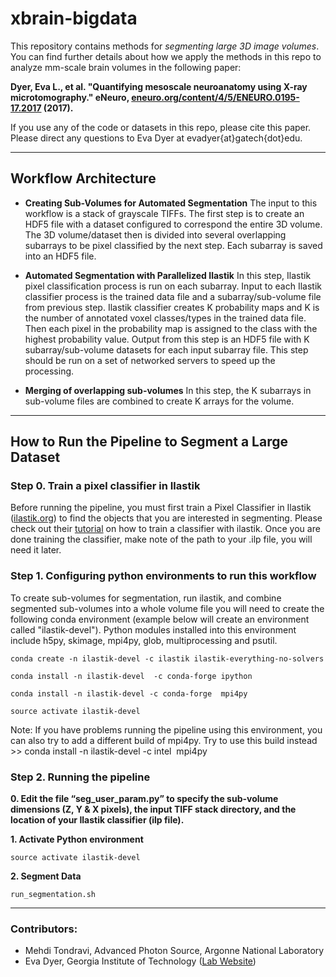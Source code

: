 # xbrain-bigdata
This repository contains methods for _segmenting large 3D image volumes_. You can find further details about how we apply the methods in this repo to analyze mm-scale brain volumes in the following paper:

__Dyer, Eva L., et al. "Quantifying mesoscale neuroanatomy using X-ray microtomography." eNeuro, [eneuro.org/content/4/5/ENEURO.0195-17.2017](http://www.eneuro.org/content/4/5/ENEURO.0195-17.2017) (2017).__

If you use any of the code or datasets in this repo, please cite this paper. 
Please direct any questions to Eva Dyer at evadyer{at}gatech{dot}edu.

----------------------------------------------------

## Workflow Architecture

- **Creating Sub-Volumes for Automated Segmentation**
The input to this workflow is a stack of grayscale TIFFs. The first step is to create an HDF5 file with a dataset configured to correspond the entire 3D volume. The 3D volume/dataset then is divided into several overlapping subarrays to be pixel classified by the next step. Each subarray is saved into an HDF5 file. 

- **Automated Segmentation with Parallelized Ilastik**
In this step, Ilastik pixel classification process is run on each subarray. Input to each Ilastik classifier process is the trained data file and a subarray/sub-volume file from previous step. Ilastik classifier creates K probability maps and K is the number of annotated voxel classes/types in the trained data file. Then each pixel in the probability map is assigned to the class with the highest probability value. Output from this step is an HDF5 file with K subarray/sub-volume datasets for each input subarray file. This step should be run on a set of networked servers to speed up the processing.

- **Merging of overlapping sub-volumes**
In this step, the K subarrays in sub-volume files are combined to create K arrays for the volume. 

----------------------------------------------------
## How to Run the Pipeline to Segment a Large Dataset

### Step 0. Train a pixel classifier in Ilastik
Before running the pipeline, you must first train a Pixel Classifier in Ilastik ([ilastik.org](http://www.ilastik.org)) to find the objects that you are interested in segmenting. Please check out their [tutorial](http://ilastik.org/documentation/pixelclassification/pixelclassification) on how to train a classifier with ilastik. Once you are done training the classifier, make note of the path to your .ilp file, you will need it later.


### Step 1. Configuring python environments to run this workflow
To create sub-volumes for segmentation, run ilastik, and combine segmented sub-volumes into a whole volume file you will need to create the following conda environment (example below will create an environment called "ilastik-devel"). Python modules installed into this environment include h5py, skimage, mpi4py, glob, multiprocessing and psutil.

```
conda create -n ilastik-devel -c ilastik ilastik-everything-no-solvers

conda install -n ilastik-devel  -c conda-forge ipython

conda install -n ilastik-devel -c conda-forge  mpi4py

source activate ilastik-devel
```

Note: If you have problems running the pipeline using this environment, you can also try to add a different build of mpi4py. Try to use this build instead >> conda install -n ilastik-devel -c intel  mpi4py

### Step 2. Running the pipeline
**0. Edit the file “seg_user_param.py” to specify the sub-volume dimensions (Z, Y & X pixels), the input TIFF stack directory, and the location of your Ilastik classifier (ilp file).**

**1. Activate Python environment**
```
source activate ilastik-devel
```

**2. Segment Data**
```
run_segmentation.sh
```

----------------------------------------------------

### Contributors:
- Mehdi Tondravi, Advanced Photon Source, Argonne National Laboratory
- Eva Dyer, Georgia Institute of Technology ([Lab Website](http://www.dyerlab.gatech.edu))

